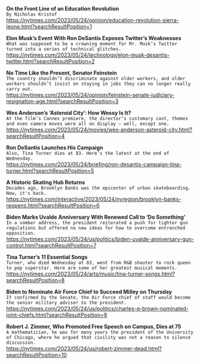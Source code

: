 **On the Front Line of an Education Revolution**\
`By Nicholas Kristof`\
https://nytimes.com/2023/05/24/opinion/education-revolution-sierra-leone.html?searchResultPosition=1

**Elon Musk’s Event With Ron DeSantis Exposes Twitter’s Weaknesses**\
`What was supposed to be a crowning moment for Mr. Musk’s Twitter turned into a series of technical glitches.`\
https://nytimes.com/2023/05/24/technology/elon-musk-desantis-twitter.html?searchResultPosition=2

**No Time Like the Present, Senator Feinstein**\
`The country shouldn’t discriminate against older workers, and older workers shouldn’t insist on staying in jobs they can no longer really carry out.`\
https://nytimes.com/2023/05/24/opinion/feinstein-senate-judiciary-resignation-age.html?searchResultPosition=3

**Wes Anderson’s ‘Asteroid City’: How Wessy Is It?**\
`At the film’s Cannes premiere, the director’s customary cast, themes and even camera moves were all on display — well, except one.`\
https://nytimes.com/2023/05/24/movies/wes-anderson-asteroid-city.html?searchResultPosition=4

**Ron DeSantis Launches His Campaign**\
`Also, Tina Turner dies at 83. Here’s the latest at the end of Wednesday.`\
https://nytimes.com/2023/05/24/briefing/ron-desantis-campaign-tina-turner.html?searchResultPosition=5

**A Historic Skating Hub Returns**\
`Decades ago, Brooklyn Banks was the epicenter of urban skateboarding. Now, it's back. `\
https://nytimes.com/interactive/2023/05/24/nyregion/brooklyn-banks-reopens.html?searchResultPosition=6

**Biden Marks Uvalde Anniversary With Renewed Call to ‘Do Something’**\
`In a somber address, the president reiterated a push for tighter gun regulations but offered no new ideas for how to overcome entrenched opposition.`\
https://nytimes.com/2023/05/24/us/politics/biden-uvalde-anniversary-gun-control.html?searchResultPosition=7

**Tina Turner’s 11 Essential Songs**\
`Turner, who died Wednesday at 83, went from R&B shouter to rock queen to pop superstar. Here are some of her greatest musical moments.`\
https://nytimes.com/2023/05/24/arts/music/tina-turner-songs.html?searchResultPosition=8

**Biden to Nominate Air Force Chief to Succeed Milley on Thursday**\
`If confirmed by the Senate, the Air Force chief of staff would become the senior military adviser to the president.`\
https://nytimes.com/2023/05/24/us/politics/charles-q-brown-nominated-joint-chiefs.html?searchResultPosition=9

**Robert J. Zimmer, Who Promoted Free Speech on Campus, Dies at 75**\
`A mathematician, he was for many years the president of the University of Chicago, where he argued that civility was not a reason to silence discussion.`\
https://nytimes.com/2023/05/24/us/robert-zimmer-dead.html?searchResultPosition=10

